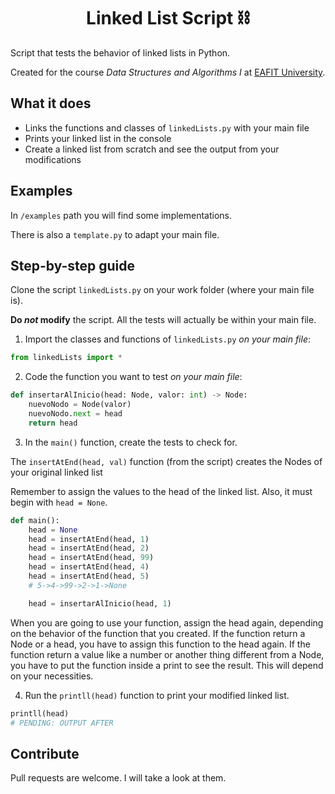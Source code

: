 <h1 align = "center">Linked List Script ⛓️</h1>

Script that tests the behavior of linked lists in Python.

Created for the course _Data Structures and Algorithms I_ at [EAFIT University](https://github.com/eafit/).


## What it does

- Links the functions and classes of `linkedLists.py` with your main file
- Prints your linked list in the console
- Create a linked list from scratch and see the output from your modifications


## Examples

In `/examples` path you will find some implementations.

There is also a `template.py` to adapt your main file.

## Step-by-step guide

Clone the script `linkedLists.py` on your work folder (where your main file is).

**Do ***not*** modify** the script. All the tests will actually be within your main file.

1. Import the classes and functions of `linkedLists.py` _on your main file_:
    
```python
from linkedLists import *
```

2. Code the function you want to test _on your main file_:

```python
def insertarAlInicio(head: Node, valor: int) -> Node:
    nuevoNodo = Node(valor)
    nuevoNodo.next = head
    return head
```

3. In the `main()` function, create the tests to check for.

The `insertAtEnd(head, val)` function (from the script) creates the Nodes of your original linked list

Remember to assign the values to the head of the linked list. Also, it must begin with `head = None`.

```python
def main():
    head = None
    head = insertAtEnd(head, 1)
    head = insertAtEnd(head, 2)
    head = insertAtEnd(head, 99)
    head = insertAtEnd(head, 4)
    head = insertAtEnd(head, 5)
    # 5->4->99->2->1->None

    head = insertarAlInicio(head, 1)
```

<!---
I still find this paragraph very confusing...
-->
When you are going to use your function, assign the head again, depending on the behavior of the function that you created. If the function return a Node or a head, you have to assign this function to the head again. If the function return a value like a number or another thing different from a Node, you have to put the function inside a print to see the result. This will depend on your necessities.

4. Run the `printll(head)` function to print your modified linked list.

```python
printll(head)
# PENDING: OUTPUT AFTER
```


## Contribute

Pull requests are welcome. I will take a look at them.
